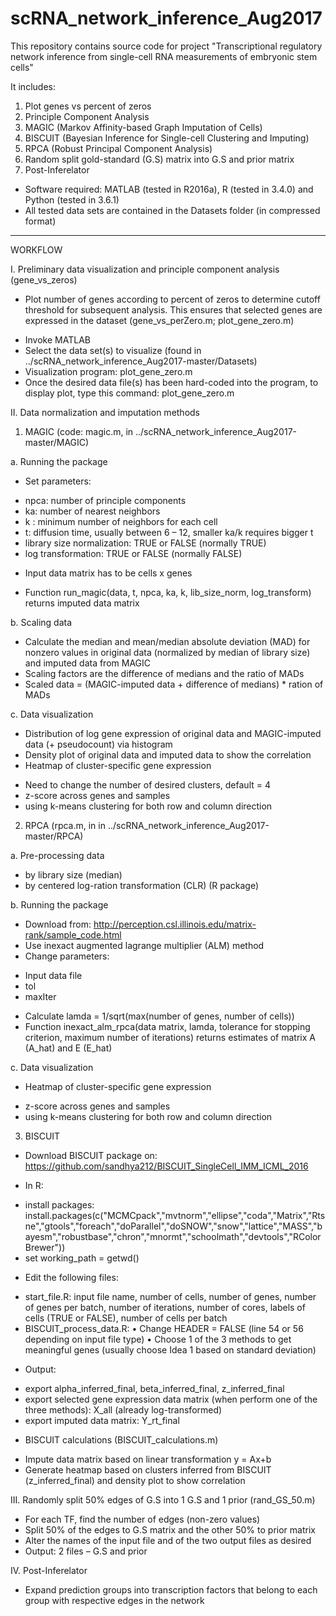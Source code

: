 # scRNA_network_inference_Aug2017
This repository contains source code for project "Transcriptional regulatory network inference from single-cell RNA measurements of embryonic stem cells" 

It includes:
1. Plot genes vs percent of zeros 
2. Principle Component Analysis 
3. MAGIC (Markov Affinity-based Graph Imputation of Cells) 
4. BISCUIT (Bayesian Inference for Single-cell Clustering and Imputing)
5. RPCA (Robust Principal Component Analysis)
6. Random split gold-standard (G.S) matrix into G.S and prior matrix 
7. Post-Inferelator

* Software required: MATLAB (tested in R2016a), R (tested in 3.4.0) and Python (tested in 3.6.1)
* All tested data sets are contained in the Datasets folder (in compressed format)

-----------
WORKFLOW

I. Preliminary data visualization and principle component analysis (gene_vs_zeros)
- Plot number of genes according to percent of zeros to determine cutoff threshold for subsequent analysis. This ensures that selected genes are expressed in the dataset (gene_vs_perZero.m; plot_gene_zero.m)
+ Invoke MATLAB
+ Select the data set(s) to visualize (found in ../scRNA_network_inference_Aug2017-master/Datasets)
+ Visualization program: plot_gene_zero.m 
+ Once the desired data file(s) has been hard-coded into the program, to display plot, type this command: 
plot_gene_zero.m <RET>

II. Data normalization and imputation methods 
1. MAGIC (code: magic.m, in ../scRNA_network_inference_Aug2017-master/MAGIC)

a. Running the package
- Set parameters: 
+ npca: number of principle components 
+ ka: number of nearest neighbors 
+ k : minimum number of neighbors for each cell 
+ t: diffusion time, usually between 6 – 12, smaller ka/k requires bigger t 
+ library size normalization: TRUE or FALSE (normally TRUE)
+ log transformation: TRUE or FALSE (normally FALSE)

- Input data matrix has to be cells x genes 

- Function run_magic(data, t, npca, ka, k, lib_size_norm, log_transform) returns imputed data matrix 

b. Scaling data 
- Calculate the median and mean/median absolute deviation (MAD) for nonzero values in original data (normalized by median of library size) and imputed data from MAGIC
- Scaling factors are the difference of medians and the ratio of MADs
- Scaled data = (MAGIC-imputed data + difference of medians) * ration of MADs 

c. Data visualization 
- Distribution of log gene expression of original data and MAGIC-imputed data (+ pseudocount) via histogram 
- Density plot of original data and imputed data to show the correlation
- Heatmap of cluster-specific gene expression 
+ Need to change the number of desired clusters, default = 4 
+ z-score across genes and samples 
+ using k-means clustering for both row and column direction 

2. RPCA (rpca.m, in in ../scRNA_network_inference_Aug2017-master/RPCA)

a. Pre-processing data 
- by library size (median) 
- by centered log-ration transformation (CLR) (R package)

b. Running the package 
- Download from: 
http://perception.csl.illinois.edu/matrix-rank/sample_code.html
- Use inexact augmented lagrange multiplier (ALM) method
- Change parameters:
+ Input data file 
+ tol 
+ maxIter 
- Calculate lamda = 1/sqrt(max(number of genes, number of cells))
- Function inexact_alm_rpca(data matrix, lamda, tolerance for stopping criterion, maximum number of iterations) returns estimates of matrix A (A_hat) and E (E_hat)

c. Data visualization
- Heatmap of cluster-specific gene expression 
+ z-score across genes and samples 
+ using k-means clustering for both row and column direction 

3. BISCUIT

- Download BISCUIT package on: https://github.com/sandhya212/BISCUIT_SingleCell_IMM_ICML_2016

- In R:
+ install packages: install.packages(c("MCMCpack","mvtnorm","ellipse","coda","Matrix","Rtsne","gtools","foreach","doParallel","doSNOW","snow","lattice","MASS","bayesm","robustbase","chron","mnormt","schoolmath","devtools","RColorBrewer"))
+ set working_path = getwd()

- Edit the following files:
+ start_file.R: input file name, number of cells, number of genes, number of genes per batch, number of iterations, number of cores, labels of cells (TRUE or FALSE), number of cells per batch
+ BISCUIT_process_data.R: 
•	Change HEADER = FALSE (line 54 or 56 depending on input file type)
•	Choose 1 of the 3 methods to get meaningful genes (usually choose Idea 1 based on standard deviation)
- Output:
+ export alpha_inferred_final, beta_inferred_final, z_inferred_final 
+ export selected gene expression data matrix (when perform one of the three methods): X_all (already log-transformed)
+ export imputed data matrix: Y_rt_final 

- BISCUIT calculations (BISCUIT_calculations.m)
+ Impute data matrix based on linear transformation y = Ax+b 
+ Generate heatmap based on clusters inferred from BISCUIT (z_inferred_final) and density plot to show correlation


III. Randomly split 50% edges of G.S into 1 G.S and 1 prior 
(rand_GS_50.m)
- For each TF, find the number of edges (non-zero values) 
- Split 50% of the edges to G.S matrix and the other 50% to prior matrix
- Alter the names of the input file and of the two output files as desired
- Output: 2 files – G.S and prior 

IV. Post-Inferelator
- Expand prediction groups into transcription factors that belong to each group with respective edges in the network 
